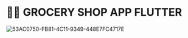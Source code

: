 # 🥑📱 GROCERY SHOP APP FLUTTER


![53AC0750-FB81-4C11-9349-448E7FC4717E](https://user-images.githubusercontent.com/29016489/202695738-b37d8ffe-a2c7-41fb-9719-b032bb1ab8c4.JPG)
